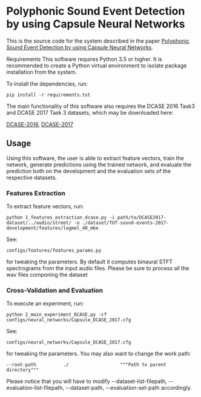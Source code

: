 # Polyphonic Sound Event Detection by using Capsule Neural Networks

This is the source code for the system described in the paper [Polyphonic Sound Event Detection by using Capsule Neural Networks](https://arxiv.org/pdf/1810.06325.pdf).

Requirements
This software requires Python 3.5 or higher. It is recommended to create a Python virtual environment to isolate package installation from the system.

To install the dependencies, run:

    pip install -r requirements.txt

The main functionality of this software also requires the DCASE 2016 Task3 and DCASE 2017 Task 3 datasets, which may be downloaded here:

[DCASE-2016](http://www.cs.tut.fi/sgn/arg/dcase2016/task-sound-event-detection-in-real-life-audio),
[DCASE-2017](http://www.cs.tut.fi/sgn/arg/dcase2017/challenge/task-sound-event-detection-in-real-life-audio)

## Usage

Using this software, the user is able to extract feature vectors, train the network, generate predictions using the trained network, and evaluate the prediction
both on the development and the evaluation sets of the respective datasets.

### **Features Extraction**



To extract feature vectors, run:

    python 1_features_extraction_dcase.py -i path/to/DCASE2017-dataset/../audio/street/ -o ./dataset/TUT-sound-events-2017-development/features/logmel_40_mbe

See:

    configs/features/features_params.py


for tweaking the parameters. By default it computes binaural STFT spectrograms from the input audio files.
Please be sure to process all the wav files componing the dataset


### **Cross-Validation and Evaluation**

To execute an experiment, run:

    python 2_main_experiment_DCASE.py -cf configs/neural_networks/Capsule_DCASE_2017.cfg

See:

    configs/neural_networks/Capsule_DCASE_2017.cfg 


for tweaking the parameters. You may also want to change the work path:

    --root-path          ./                   """Path to parent directory"""

Please notice that you will have to modify --dataset-list-filepath, --evaluation-list-filepath, --dataset-path, --evaluation-set-path accordingly.